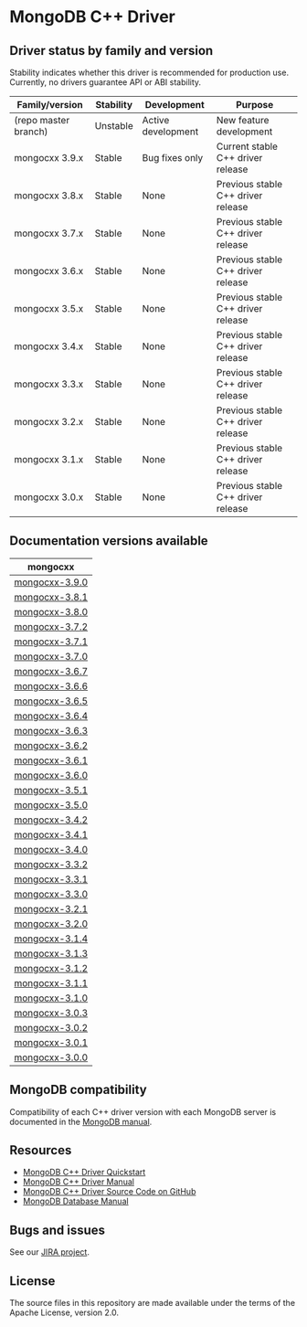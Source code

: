 # MongoDB C++ Driver

## Driver status by family and version

Stability indicates whether this driver is recommended for production use.
Currently, no drivers guarantee API or ABI stability.

| Family/version       | Stability | Development        | Purpose                            |
| -------------------- | --------- | ------------------ | ---------------------------------- |
| (repo master branch) | Unstable  | Active development | New feature development            |
| mongocxx 3.9.x       | Stable    | Bug fixes only     | Current stable C++ driver release  |
| mongocxx 3.8.x       | Stable    | None               | Previous stable C++ driver release |
| mongocxx 3.7.x       | Stable    | None               | Previous stable C++ driver release |
| mongocxx 3.6.x       | Stable    | None               | Previous stable C++ driver release |
| mongocxx 3.5.x       | Stable    | None               | Previous stable C++ driver release |
| mongocxx 3.4.x       | Stable    | None               | Previous stable C++ driver release |
| mongocxx 3.3.x       | Stable    | None               | Previous stable C++ driver release |
| mongocxx 3.2.x       | Stable    | None               | Previous stable C++ driver release |
| mongocxx 3.1.x       | Stable    | None               | Previous stable C++ driver release |
| mongocxx 3.0.x       | Stable    | None               | Previous stable C++ driver release |

## Documentation versions available

| mongocxx                             |
| ------------------------------------ |
| [mongocxx-3.9.0](../mongocxx-3.9.0)  |
| [mongocxx-3.8.1](../mongocxx-3.8.1)  |
| [mongocxx-3.8.0](../mongocxx-3.8.0)  |
| [mongocxx-3.7.2](../mongocxx-3.7.2)  |
| [mongocxx-3.7.1](../mongocxx-3.7.1)  |
| [mongocxx-3.7.0](../mongocxx-3.7.0)  |
| [mongocxx-3.6.7](../mongocxx-3.6.7)  |
| [mongocxx-3.6.6](../mongocxx-3.6.6)  |
| [mongocxx-3.6.5](../mongocxx-3.6.5)  |
| [mongocxx-3.6.4](../mongocxx-3.6.4)  |
| [mongocxx-3.6.3](../mongocxx-3.6.3)  |
| [mongocxx-3.6.2](../mongocxx-3.6.2)  |
| [mongocxx-3.6.1](../mongocxx-3.6.1)  |
| [mongocxx-3.6.0](../mongocxx-3.6.0)  |
| [mongocxx-3.5.1](../mongocxx-3.5.1)  |
| [mongocxx-3.5.0](../mongocxx-3.5.0)  |
| [mongocxx-3.4.2](../mongocxx-3.4.2)  |
| [mongocxx-3.4.1](../mongocxx-3.4.1)  |
| [mongocxx-3.4.0](../mongocxx-3.4.0)  |
| [mongocxx-3.3.2](../mongocxx-3.3.2)  |
| [mongocxx-3.3.1](../mongocxx-3.3.1)  |
| [mongocxx-3.3.0](../mongocxx-3.3.0)  |
| [mongocxx-3.2.1](../mongocxx-3.2.1)  |
| [mongocxx-3.2.0](../mongocxx-3.2.0)  |
| [mongocxx-3.1.4](../mongocxx-3.1.4/) |
| [mongocxx-3.1.3](../mongocxx-3.1.3/) |
| [mongocxx-3.1.2](../mongocxx-3.1.2/) |
| [mongocxx-3.1.1](../mongocxx-3.1.1/) |
| [mongocxx-3.1.0](../mongocxx-3.1.0/) |
| [mongocxx-3.0.3](../mongocxx-3.0.3/) |
| [mongocxx-3.0.2](../mongocxx-3.0.2/) |
| [mongocxx-3.0.1](../mongocxx-3.0.1/) |
| [mongocxx-3.0.0](../mongocxx-3.0.0/) |

## MongoDB compatibility

Compatibility of each C++ driver version with each MongoDB server is documented in the [MongoDB manual](https://www.mongodb.com/docs/drivers/cxx#mongodb-compatibility).

## Resources

* [MongoDB C++ Driver Quickstart](https://mongocxx.org/mongocxx-v3/tutorial/)
* [MongoDB C++ Driver Manual](https://mongocxx.org/)
* [MongoDB C++ Driver Source Code on GitHub](https://github.com/mongodb/mongo-cxx-driver)
* [MongoDB Database Manual](https://www.mongodb.com/docs/manual/)

## Bugs and issues

See our [JIRA project](https://jira.mongodb.com/browse/CXX).

## License

The source files in this repository are made available under the terms of
the Apache License, version 2.0.
